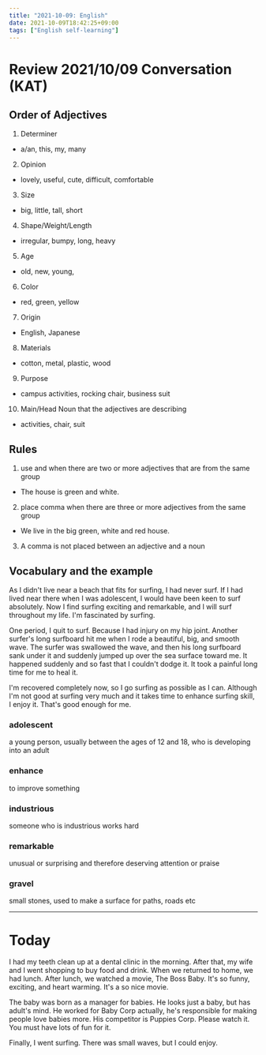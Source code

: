 ```yaml
---
title: "2021-10-09: English"
date: 2021-10-09T18:42:25+09:00
tags: ["English self-learning"]
---
```


# Review 2021/10/09 Conversation (KAT)

## Order of Adjectives

1. Determiner
  - a/an, this, my, many
2. Opinion
  - lovely, useful, cute, difficult, comfortable
3. Size
  - big, little, tall, short
4. Shape/Weight/Length
  - irregular, bumpy, long, heavy
5. Age
  - old, new, young,
6. Color
  - red, green, yellow
7. Origin
  - English, Japanese
8. Materials
  - cotton, metal, plastic, wood
9. Purpose
  - campus activities, rocking chair, business suit
10. Main/Head Noun that the adjectives are describing
  - activities, chair, suit

## Rules
1. use and when there are two or more adjectives that are from the same group
  - The house is green and white.
2. place comma when there are three or more adjectives from the same group
  - We live in the big green, white and red house.
3. A comma is not placed between an adjective and a noun

## Vocabulary and the example
As I didn't live near a beach that fits for surfing, I had never surf.
If I had lived near there when I was adolescent, I would have been keen to surf absolutely.
Now I find surfing exciting and remarkable, and I will surf throughout my life.
I'm fascinated by surfing.

One period, I quit to surf.
Because I had injury on my hip joint.
Another surfer's long surfboard hit me when I rode a beautiful, big, and smooth wave.
The surfer was swallowed the wave, and then his long surfboard sank under it and suddenly jumped up over the sea surface toward me.
It happened suddenly and so fast that I couldn't dodge it.
It took a painful long time for me to heal it.

I'm recovered completely now, so I go surfing as possible as I can.
Although I'm not good at surfing very much and it takes time to enhance surfing skill, I enjoy it.
That's good enough for me.

### adolescent
a young person, usually between the ages of 12 and 18, who is developing into an adult

### enhance
to improve something

### industrious
someone who is industrious works hard

### remarkable
unusual or surprising and therefore deserving attention or praise

### gravel
small stones, used to make a surface for paths, roads etc

---

# Today
I had my teeth clean up at a dental clinic in the morning.
After that, my wife and I went shopping to buy food and drink.
When we returned to home, we had lunch.
After lunch, we watched a movie, The Boss Baby.
It's so funny, exciting, and heart warming. It's a so nice movie.

The baby was born as a manager for babies.
He looks just a baby, but has adult's mind.
He worked for Baby Corp actually,
he's responsible for making people love babies more.
His competitor is Puppies Corp.
Please watch it.
You must have lots of fun for it.

Finally, I went surfing.
There was small waves, but I could enjoy.
